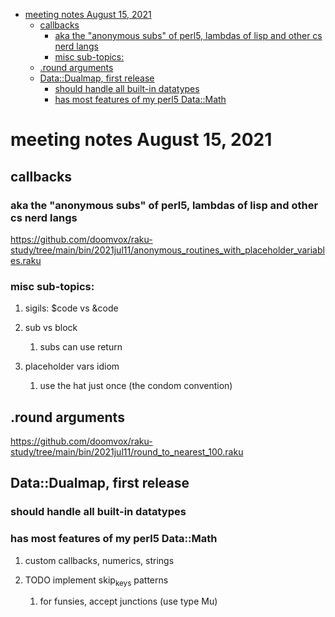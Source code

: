 - [meeting notes August 15, 2021](#orgc0fe7e2)
  - [callbacks](#orgb827eff)
    - [aka the "anonymous subs" of perl5, lambdas of lisp and other cs nerd langs](#orgaeab606)
    - [misc sub-topics:](#orga37eb3a)
  - [.round arguments](#orgf500ba7)
  - [Data::Dualmap, first release](#org678be71)
    - [should handle all built-in datatypes](#orgedca00c)
    - [has most features of my perl5 Data::Math](#org7e420a6)


<a id="orgc0fe7e2"></a>

# meeting notes August 15, 2021


<a id="orgb827eff"></a>

## callbacks


<a id="orgaeab606"></a>

### aka the "anonymous subs" of perl5, lambdas of lisp and other cs nerd langs

<https://github.com/doomvox/raku-study/tree/main/bin/2021jul11/anonymous_routines_with_placeholder_variables.raku>


<a id="orga37eb3a"></a>

### misc sub-topics:

1.  sigils: $code vs &code

2.  sub vs block

    1.  subs can use return

3.  placeholder vars idiom

    1.  use the hat just once (the condom convention)


<a id="orgf500ba7"></a>

## .round arguments

<https://github.com/doomvox/raku-study/tree/main/bin/2021jul11/round_to_nearest_100.raku>


<a id="org678be71"></a>

## Data::Dualmap, first release


<a id="orgedca00c"></a>

### should handle all built-in datatypes


<a id="org7e420a6"></a>

### has most features of my perl5 Data::Math

1.  custom callbacks, numerics, strings

2.  TODO implement skip<sub>keys</sub> patterns

    1.  for funsies, accept junctions (use type Mu)
